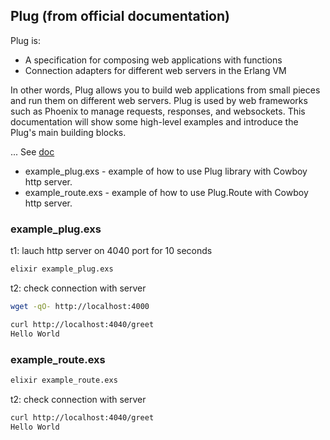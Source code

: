 
## Plug (from official documentation)

Plug is:

- A specification for composing web applications with functions
- Connection adapters for different web servers in the Erlang VM

In other words, Plug allows you to build web applications from small pieces and
run them on different web servers. Plug is used by web frameworks such as
Phoenix to manage requests, responses, and websockets. This documentation will
show some high-level examples and introduce the Plug's main building blocks.

... See [doc](https://hexdocs.pm/plug/readme.html)


- example_plug.exs - example of how to use Plug library with Cowboy http server.
- example_route.exs - example of how to use Plug.Route with Cowboy http server.


### example_plug.exs

t1: lauch http server on 4040 port for 10 seconds
```sh
elixir example_plug.exs
```

t2: check connection with server
```sh
wget -qO- http://localhost:4000
```

```sh
curl http://localhost:4040/greet
Hello World
```


### example_route.exs

```sh
elixir example_route.exs
```

t2: check connection with server
```sh
curl http://localhost:4040/greet
Hello World
```
